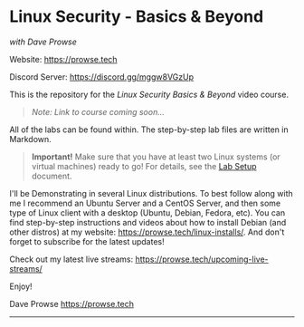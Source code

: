 # Linux Security - Basics & Beyond

*with Dave Prowse*

Website: https://prowse.tech

Discord Server: https://discord.gg/mggw8VGzUp

This is the repository for the *Linux Security Basics & Beyond* video course.

> *Note: Link to course coming soon...*

All of the labs can be found within. The step-by-step lab files are written in Markdown. 

> **Important!** Make sure that you have at least two Linux systems (or virtual machines) ready to go! For details, see the [Lab Setup](lab-setup/lab-setup.md) document. 

I'll be Demonstrating in several Linux distributions. To best follow along with me I recommend an Ubuntu Server and a CentOS Server, and then some type of Linux client with a desktop (Ubuntu, Debian, Fedora, etc). You can find step-by-step instructions and videos about how to install Debian (and other distros) at my website: https://prowse.tech/linux-installs/. And don't forget to subscribe for the latest updates!

Check out my latest live streams: https://prowse.tech/upcoming-live-streams/ 

Enjoy!

Dave Prowse
https://prowse.tech


---




